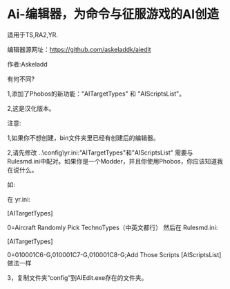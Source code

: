 # Ai-编辑器，为命令与征服游戏的AI创造
适用于TS,RA2,YR.

编辑器源网址：https://github.com/askeladdk/aiedit

作者:Askeladd

有何不同?

1,添加了Phobos的新功能："AITargetTypes" 和 "AIScriptsList"。

2,这是汉化版本。

注意:

1,如果你不想创建，bin文件夹里已经有创建后的编辑器。

2,请先修改 ..\config\yr.ini:"AITargetTypes"和"AIScriptsList" 需要与Rulesmd.ini中配对。如果你是一个Modder，并且你使用Phobos，你应该知道我在说什么。

如:

在 yr.ini:

[AITargetTypes]

0=Aircraft Randomly Pick TechnoTypes（中英文都行）
然后在 Rulesmd.ini:

[AITargetTypes]

0=010001C6-G,010001C7-G,010001C8-G;Add Those Scripts
[AIScriptsList]做法一样

3，复制文件夹“config”到AIEdit.exe存在的文件夹。
